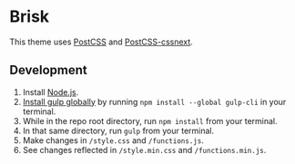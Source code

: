 # Brisk

This theme uses [PostCSS](https://github.com/postcss/postcss) and [PostCSS-cssnext](http://cssnext.io/).

## Development

1. Install [Node.js](https://nodejs.org/en/).
2. [Install gulp globally](https://github.com/gulpjs/gulp/blob/v3.9.1/docs/getting-started.md) by running `npm install --global gulp-cli` in your terminal.
3. While in the repo root directory, run `npm install` from your terminal.
4. In that same directory, run `gulp` from your terminal.
5. Make changes in `/style.css` and `/functions.js`.
6. See changes reflected in `/style.min.css` and `/functions.min.js`.
